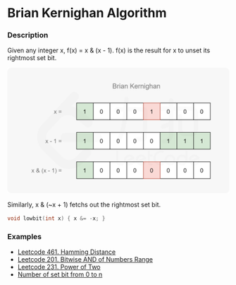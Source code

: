 # Brian Kernighan Algorithm

### Description

Given any integer x,  f(x) = x & (x - 1).  f(x) is the result for x to unset its rightmost set bit.

![example](<../.gitbook/assets/image (1) (1) (1) (1) (1) (1).png>)

Similarly, x & (\~x + 1) fetchs out the rightmost set bit.

```cpp
void lowbit(int x) { x &= -x; }
```

### Examples

* [Leetcode 461. Hamming Distance](https://leetcode.com/problems/hamming-distance/)
* [Leetcode 201. Bitwise AND of Numbers Range](https://leetcode.com/problems/bitwise-and-of-numbers-range/)
* [Leetcode 231. Power of Two](https://leetcode.com/problems/power-of-two/)
* [Number of set bit from 0 to n](https://leetcode.cn/problems/w3tCBm/)
